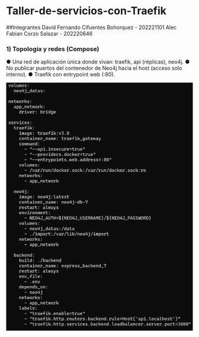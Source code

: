 # Taller-de-servicios-con-Traefik

##Integrantes
David Fernando Cifuentes Bohorquez - 202221101
Alec Fabian Corzo Salazar - 202220646

### 1) Topología y redes (Compose)
● Una red de aplicación única donde vivan: traefik, api (réplicas), neo4j.
● No publicar puertos del contenedor de Neo4j hacia el host (acceso solo
interno).
● Traefik con entrypoint web (:80).


![Imagen 1](imagen1)
